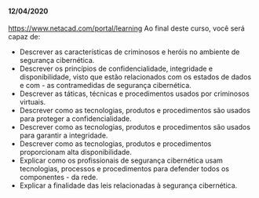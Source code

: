 #### 12/04/2020
https://www.netacad.com/portal/learning
Ao final deste curso, você será capaz de:

- Descrever as características de criminosos e heróis no ambiente de segurança cibernética.
- Descrever os princípios de confidencialidade, integridade e disponibilidade, visto que estão relacionados com os estados de dados e com - as contramedidas de segurança cibernética.
- Descrever as táticas, técnicas e procedimentos usados por criminosos virtuais.
- Descrever como as tecnologias, produtos e procedimentos são usados para proteger a confidencialidade.
- Descrever como as tecnologias, produtos e procedimentos são usados para garantir a integridade.
- Descrever como as tecnologias, produtos e procedimentos proporcionam alta disponibilidade.
- Explicar como os profissionais de segurança cibernética usam tecnologias, processos e procedimentos para defender todos os componentes - da rede.
- Explicar a finalidade das leis relacionadas à segurança cibernética.
